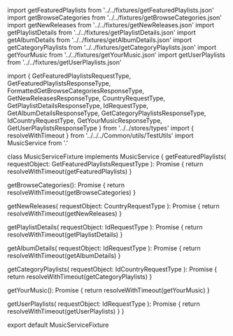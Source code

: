 import getFeaturedPlaylists from '../../fixtures/getFeaturedPlaylists.json'
import getBrowseCategories from '../../fixtures/getBrowseCategories.json'
import getNewReleases from '../../fixtures/getNewReleases.json'
import getPlaylistDetails from '../../fixtures/getPlaylistDetails.json'
import getAlbumDetails from '../../fixtures/getAlbumDetails.json'
import getCategoryPlaylists from '../../fixtures/getCategoryPlaylists.json'
import getYourMusic from '../../fixtures/getYourMusic.json'
import getUserPlaylists from '../../fixtures/getUserPlaylists.json'

import {
GetFeaturedPlaylistsRequestType,
GetFeaturedPlaylistsResponseType,
FormattedGetBrowseCategoriesResponseType,
GetNewReleasesResponseType,
CountryRequestType,
GetPlaylistDetailsResponseType,
IdRequestType,
GetAlbumDetailsResponseType,
GetCategoryPlaylistsResponseType,
IdCountryRequestType,
GetYourMusicResponseType,
GetUserPlaylistsResponseType
} from '../../stores/types'
import { resolveWithTimeout } from '../../../Common/utils/TestUtils'
import MusicService from '.'

class MusicServiceFixture implements MusicService {
getFeaturedPlaylists(
requestObject: GetFeaturedPlaylistsRequestType
): Promise<GetFeaturedPlaylistsResponseType> {
return resolveWithTimeout(getFeaturedPlaylists)
}

getBrowseCategories(): Promise<FormattedGetBrowseCategoriesResponseType> {
return resolveWithTimeout(getBrowseCategories)
}

getNewReleases(
requestObject: CountryRequestType
): Promise<GetNewReleasesResponseType> {
return resolveWithTimeout(getNewReleases)
}

getPlaylistDetails(
requestObject: IdRequestType
): Promise<GetPlaylistDetailsResponseType> {
return resolveWithTimeout(getPlaylistDetails)
}

getAlbumDetails(
requestObject: IdRequestType
): Promise<GetAlbumDetailsResponseType> {
return resolveWithTimeout(getAlbumDetails)
}

getCategoryPlaylists(
requestObject: IdCountryRequestType
): Promise<GetCategoryPlaylistsResponseType> {
return resolveWithTimeout(getCategoryPlaylists)
}

getYourMusic(): Promise<GetYourMusicResponseType> {
return resolveWithTimeout(getYourMusic)
}

getUserPlaylists(
requestObject: IdRequestType
): Promise<GetUserPlaylistsResponseType> {
return resolveWithTimeout(getUserPlaylists)
}
}

export default MusicServiceFixture

